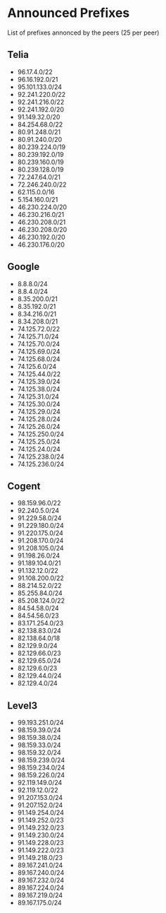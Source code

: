 # Announced Prefixes
List of prefixes annonced by the peers (25 per peer)

## Telia

- 96.17.4.0/22
- 96.16.192.0/21
- 95.101.133.0/24
- 92.241.220.0/22
- 92.241.216.0/22
- 92.241.192.0/20
- 91.149.32.0/20
- 84.254.68.0/22
- 80.91.248.0/21
- 80.91.240.0/20
- 80.239.224.0/19
- 80.239.192.0/19
- 80.239.160.0/19
- 80.239.128.0/19
- 72.247.64.0/21
- 72.246.240.0/22
- 62.115.0.0/16
- 5.154.160.0/21
- 46.230.224.0/20
- 46.230.216.0/21
- 46.230.208.0/21
- 46.230.208.0/20
- 46.230.192.0/20
- 46.230.176.0/20

## Google

- 8.8.8.0/24
- 8.8.4.0/24
- 8.35.200.0/21
- 8.35.192.0/21
- 8.34.216.0/21
- 8.34.208.0/21
- 74.125.72.0/22
- 74.125.71.0/24
- 74.125.70.0/24
- 74.125.69.0/24
- 74.125.68.0/24
- 74.125.6.0/24
- 74.125.44.0/22
- 74.125.39.0/24
- 74.125.38.0/24
- 74.125.31.0/24
- 74.125.30.0/24
- 74.125.29.0/24
- 74.125.28.0/24
- 74.125.26.0/24
- 74.125.250.0/24
- 74.125.25.0/24
- 74.125.24.0/24
- 74.125.238.0/24
- 74.125.236.0/24

## Cogent

- 98.159.96.0/22
- 92.240.5.0/24
- 91.229.58.0/24
- 91.229.180.0/24
- 91.220.175.0/24
- 91.208.170.0/24
- 91.208.105.0/24
- 91.198.26.0/24
- 91.189.104.0/21
- 91.132.12.0/22
- 91.108.200.0/22
- 88.214.52.0/22
- 85.255.84.0/24
- 85.208.124.0/22
- 84.54.58.0/24
- 84.54.56.0/23
- 83.171.254.0/23
- 82.138.83.0/24
- 82.138.64.0/18
- 82.129.9.0/24
- 82.129.66.0/23
- 82.129.65.0/24
- 82.129.6.0/23
- 82.129.44.0/24
- 82.129.4.0/24

## Level3

- 99.193.251.0/24
- 98.159.39.0/24
- 98.159.38.0/24
- 98.159.33.0/24
- 98.159.32.0/24
- 98.159.239.0/24
- 98.159.234.0/24
- 98.159.226.0/24
- 92.119.149.0/24
- 92.119.12.0/22
- 91.207.153.0/24
- 91.207.152.0/24
- 91.149.254.0/24
- 91.149.252.0/23
- 91.149.232.0/23
- 91.149.230.0/24
- 91.149.228.0/23
- 91.149.222.0/23
- 91.149.218.0/23
- 89.167.241.0/24
- 89.167.240.0/24
- 89.167.232.0/24
- 89.167.224.0/24
- 89.167.219.0/24
- 89.167.175.0/24